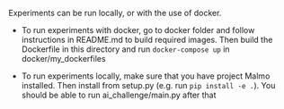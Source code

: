 Experiments can be run locally, or with the use of docker. 

- To run experiments with docker, go to docker folder and follow instructions
in README.md to build required images. Then build the Dockerfile in this directory and run
```docker-compose up``` in docker/my_dockerfiles

- To run experiments locally, make sure that you have project Malmo installed.
Then install from setup.py (e.g. run ```pip install -e .```). You should
be able to run ai_challenge/main.py after that